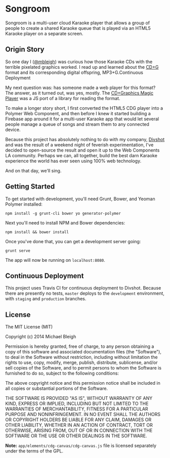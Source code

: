 # Songroom

Songroom is a multi-user cloud Karaoke player that allows a group of people to
create a shared Karaoke queue that is played via an HTML5 Karaoke player on a
separate screen.

## Origin Story

So one day I ([@mbleigh](http://twitter.com/mbleigh)) was curious how those Karaoke CDs with the terrible
pixelated graphics worked. I read up and learned about the [CD+G](http://en.wikipedia.org/wiki/CD%2BG)
format and its corresponding digital offspring, MP3+G.Continuous Deployment

My next question was: has someone made a web player for this format? The answer,
as it turned out, was yes, mostly. The [CD+Graphics Magic Player](http://cdgmagic.sourceforge.net/html5_cdgplayer/)
was a JS port of a library for reading the format.

To make a longer story short, I first converted the HTML5 CDG player into a
Polymer Web Component, and then before I knew it started building a Firebase
app around it for a multi-user Karaoke app that would let several people manage
a queue of songs and stream them to any connected device.

Because this project has absolutely nothing to do with my company, [Divshot](https://divshot.com)
and was the result of a weekend night of feverish experimentation, I've decided
to open-source the result and open it up to the Web Components LA community.
Perhaps we can, all together, build the best darn Karaoke experience the world
has ever seen using 100% web technology.

And on that day, we'll sing.

## Getting Started

To get started with development, you'll need Grunt, Bower, and Yeoman Polymer
installed:

    npm install -g grunt-cli bower yo generator-polymer

Next you'll need to install NPM and Bower dependencies:

    npm install && bower install

Once you've done that, you can get a development server going:

    grunt serve

The app will now be running on `localhost:8080`.

## Continuous Deployment

This project uses Travis CI for continuous deployment to Divshot. Because there
are presently no tests, `master` deploys to the `development` environment, with
`staging` and `production` branches.

## License

The MIT License (MIT)

Copyright (c) 2014 Michael Bleigh

Permission is hereby granted, free of charge, to any person obtaining a copy
of this software and associated documentation files (the "Software"), to deal
in the Software without restriction, including without limitation the rights
to use, copy, modify, merge, publish, distribute, sublicense, and/or sell
copies of the Software, and to permit persons to whom the Software is
furnished to do so, subject to the following conditions:

The above copyright notice and this permission notice shall be included in
all copies or substantial portions of the Software.

THE SOFTWARE IS PROVIDED "AS IS", WITHOUT WARRANTY OF ANY KIND, EXPRESS OR
IMPLIED, INCLUDING BUT NOT LIMITED TO THE WARRANTIES OF MERCHANTABILITY,
FITNESS FOR A PARTICULAR PURPOSE AND NONINFRINGEMENT. IN NO EVENT SHALL THE
AUTHORS OR COPYRIGHT HOLDERS BE LIABLE FOR ANY CLAIM, DAMAGES OR OTHER
LIABILITY, WHETHER IN AN ACTION OF CONTRACT, TORT OR OTHERWISE, ARISING FROM,
OUT OF OR IN CONNECTION WITH THE SOFTWARE OR THE USE OR OTHER DEALINGS IN
THE SOFTWARE.

**Note:** `app/elements/cdg-canvas/cdg-canvas.js` file is licensed separately
under the terms of the GPL.